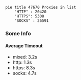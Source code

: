 
```mermaid
pie title 47670 Proxies in list
    "HTTP" : 20420
    "HTTPS": 5308
    "SOCKS" : 26591
```

### Some Info
#### Average Timeout

- mixed: 3.2s
- http: 1.3s
- https: 8.3s
- socks: 4.7s
